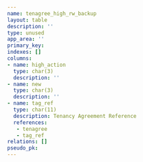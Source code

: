 ```yaml
---
name: tenagree_high_rw_backup
layout: table
description: ''
type: unused
app_area: ''
primary_key: 
indexes: []
columns:
- name: high_action
  type: char(3)
  description: ''
- name: new
  type: char(3)
  description: ''
- name: tag_ref
  type: char(11)
  description: Tenancy Agreement Reference
  references:
   - tenagree
   - tag_ref
relations: []
pseudo_pk: 
---
```



